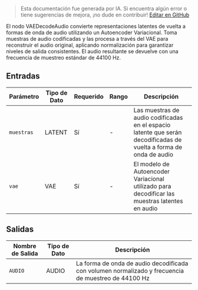 > Esta documentación fue generada por IA. Si encuentra algún error o tiene sugerencias de mejora, ¡no dude en contribuir! [Editar en GitHub](https://github.com/Comfy-Org/embedded-docs/blob/main/comfyui_embedded_docs/docs/VAEDecodeAudio/es.md)

El nodo VAEDecodeAudio convierte representaciones latentes de vuelta a formas de onda de audio utilizando un Autoencoder Variacional. Toma muestras de audio codificadas y las procesa a través del VAE para reconstruir el audio original, aplicando normalización para garantizar niveles de salida consistentes. El audio resultante se devuelve con una frecuencia de muestreo estándar de 44100 Hz.

## Entradas

| Parámetro | Tipo de Dato | Requerido | Rango | Descripción |
|-----------|-----------|----------|-------|-------------|
| `muestras` | LATENT | Sí | - | Las muestras de audio codificadas en el espacio latente que serán decodificadas de vuelta a forma de onda de audio |
| `vae` | VAE | Sí | - | El modelo de Autoencoder Variacional utilizado para decodificar las muestras latentes en audio |

## Salidas

| Nombre de Salida | Tipo de Dato | Descripción |
|-------------|-----------|-------------|
| `AUDIO` | AUDIO | La forma de onda de audio decodificada con volumen normalizado y frecuencia de muestreo de 44100 Hz |
